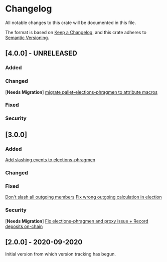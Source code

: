 # Changelog
All notable changes to this crate will be documented in this file.

The format is based on [Keep a Changelog](https://keepachangelog.com/en/1.0.0/),
and this crate adheres to [Semantic Versioning](https://semver.org/spec/v2.0.0.html).

## [4.0.0] - UNRELEASED

### Added

### Changed
\[**Needs Migration**\] [migrate pallet-elections-phragmen to attribute macros](https://https://github.com/AXIA-DEV/axlib/pull/8044)

### Fixed

### Security

## [3.0.0]

### Added
[Add slashing events to elections-phragmen](https://https://github.com/AXIA-DEV/axlib/pull/7543)

### Changed

### Fixed
[Don't slash all outgoing members](https://https://github.com/AXIA-DEV/axlib/pull/7394)
[Fix wrong outgoing calculation in election](https://https://github.com/AXIA-DEV/axlib/pull/7384)

### Security
\[**Needs Migration**\] [Fix elections-phragmen and proxy issue + Record deposits on-chain](https://https://github.com/AXIA-DEV/axlib/pull/7040)

## [2.0.0] - 2020-09-2020

Initial version from which version tracking has begun.

